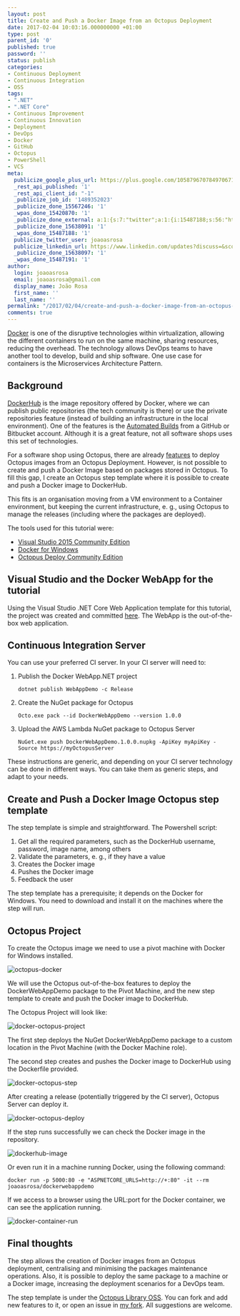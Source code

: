 ```yaml
---
layout: post
title: Create and Push a Docker Image from an Octopus Deployment
date: 2017-02-04 10:03:16.000000000 +01:00
type: post
parent_id: '0'
published: true
password: ''
status: publish
categories:
- Continuous Deployment
- Continuous Integration
- OSS
tags:
- ".NET"
- ".NET Core"
- Continuous Improvement
- Continuous Innovation
- Deployment
- DevOps
- Docker
- GitHub
- Octopus
- PowerShell
- VCS
meta:
  publicize_google_plus_url: https://plus.google.com/105879670784970671735/posts/MKqz2S6jUcZ
  _rest_api_published: '1'
  _rest_api_client_id: "-1"
  _publicize_job_id: '1489352023'
  _publicize_done_15567246: '1'
  _wpas_done_15420870: '1'
  _publicize_done_external: a:1:{s:7:"twitter";a:1:{i:15487188;s:56:"https://twitter.com/joaoasrosa/status/827819826349486081";}}
  _publicize_done_15638091: '1'
  _wpas_done_15487188: '1'
  publicize_twitter_user: joaoasrosa
  publicize_linkedin_url: https://www.linkedin.com/updates?discuss=&scope=27794317&stype=M&topic=6233585522502041600&type=U&a=PADf
  _publicize_done_15638097: '1'
  _wpas_done_15487191: '1'
author:
  login: joaoasrosa
  email: joaoasrosa@gmail.com
  display_name: João Rosa
  first_name: ''
  last_name: ''
permalink: "/2017/02/04/create-and-push-a-docker-image-from-an-octopus-deployment/"
comments: true
---
```

[Docker](https://www.docker.com/) is one of the disruptive technologies within virtualization, allowing the different containers to run on the same machine, sharing resources, reducing the overhead. The technology allows DevOps teams to have another tool to develop, build and ship software. One use case for containers is the Microservices Architecture Pattern.

Background
----------

[DockerHub](https://hub.docker.com/) is the image repository offered by Docker, where we can publish public repositories (the tech community is there) or use the private repositories feature (instead of building an infrastructure in the local environment). One of the features is the [Automated Builds](https://docs.docker.com/docker-hub/builds/) from a GitHub or Bitbucket account. Although it is a great feature, not all software shops uses this set of technologies.

For a software shop using Octopus, there are already [features](https://octopus.com/docs/deploying-applications/docker-containers) to deploy Octopus images from an Octopus Deployment. However, is not possible to create and push a Docker Image based on packages stored in Octopus. To fill this gap, I create an Octopus step template where it is possible to create and push a Docker image to DockerHub.

This fits is an organisation moving from a VM environment to a Container environment, but keeping the current infrastructure, e. g., using Octopus to manage the releases (including where the packages are deployed).

The tools used for this tutorial were:

*   [Visual Studio 2015 Community Edition](https://www.visualstudio.com/)
*   [Docker for Windows](https://docs.docker.com/docker-for-windows/)
*   [Octopus Deploy Community Edition](https://octopus.com/)

Visual Studio and the Docker WebApp for the tutorial
----------------------------------------------------

Using the Visual Studio .NET Core Web Application template for this tutorial, the project was created and committed [here](https://github.com/joaoasrosa/DockerDotnetCoreDemo). The WebApp is the out-of-the-box web application.

Continuous Integration Server
-----------------------------

You can use your preferred CI server. In your CI server will need to:

1.  Publish the Docker WebApp.NET project
    
        dotnet publish WebAppDemo -c Release
    
2.  Create the NuGet package for Octopus
    
        Octo.exe pack --id DockerWebAppDemo --version 1.0.0
    
3.  Upload the AWS Lambda NuGet package to Octopus Server
    
        NuGet.exe push DockerWebAppDemo.1.0.0.nupkg -ApiKey myApiKey -Source https://myOctopusServer
    

These instructions are generic, and depending on your CI server technology can be done in different ways. You can take them as generic steps, and adapt to your needs.

Create and Push a Docker Image Octopus step template
----------------------------------------------------

The step template is simple and straightforward. The Powershell script:

1.  Get all the required parameters, such as the DockerHub username, password, image name, among others
2.  Validate the parameters, e. g., if they have a value
3.  Creates the Docker image
4.  Pushes the Docker image
5.  Feedback the user

The step template has a prerequisite; it depends on the Docker for Windows. You need to download and install it on the machines where the step will run.

Octopus Project
---------------

To create the Octopus image we need to use a pivot machine with Docker for Windows installed.

![octopus-docker](/images/assets/octopus-docker.png)

We will use the Octopus out-of-the-box features to deploy the DockerWebAppDemo package to the Pivot Machine, and the new step template to create and push the Docker image to DockerHub.

The Octopus Project will look like:

![docker-octopus-project](/images/assets/docker-octopus-project.png)

The first step deploys the NuGet DockerWebAppDemo package to a custom location in the Pivot Machine (with the Docker Machine role).

The second step creates and pushes the Docker image to DockerHub using the Dockerfile provided.

![docker-octopus-step](/images/assets/docker-octopus-step.png)

After creating a release (potentially triggered by the CI server), Octopus Server can deploy it.

![docker-octopus-deploy](/images/assets/docker-octopus-deploy.png)

If the step runs successfully we can check the Docker image in the repository.

![dockerhub-image](/images/assets/dockerhub-image.png)

Or even run it in a machine running Docker, using the following command:

    docker run -p 5000:80 -e "ASPNETCORE_URLS=http://+:80" -it --rm joaoasrosa/dockerwebappdemo

If we access to a browser using the URL:port for the Docker container, we can see the application running.

![docker-container-run](/images/assets/docker-container-run.png)

Final thoughts
--------------

The step allows the creation of Docker images from an Octopus deployment, centralising and minimising the packages maintenance operations. Also, it is possible to deploy the same package to a machine or a Docker image, increasing the deployment scenarios for a DevOps team.

The step template is under the [Octopus Library OSS](https://github.com/OctopusDeploy/Library). You can fork and add new features to it, or open an issue in [my fork](https://github.com/joaoasrosa/Library). All suggestions are welcome.
